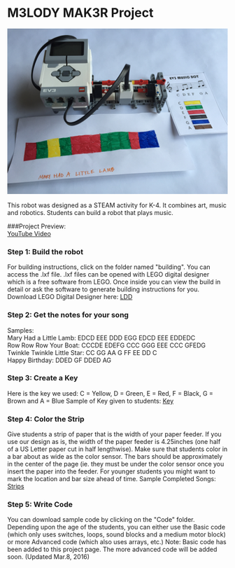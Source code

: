 <h1>M3LODY MAK3R Project</h1>
<img src="https://raw.githubusercontent.com/droidsrobotics/projects/master/images/MainElements.JPG">

This robot was designed as a STEAM activity for K-4. It combines art, music and robotics. Students can build a robot that plays music.

###Project Preview: <br>
<a href="https://youtu.be/6ymDTEkohkw">YouTube Video<a>

### Step 1: Build the robot <br>
For building instructions, click on the folder named "building".  You can access the .lxf file.  .lxf files can be opened with LEGO digital designer which is a free software from LEGO.  Once inside you can view the build in detail or ask the software to generate building instructions for you. Download LEGO Digital Designer here: <a href="http://ldd.lego.com/">LDD</a>

### Step 2: Get the notes for your song <br>
  Samples: <br>
    Mary Had a Little Lamb: EDCD EEE DDD EGG EDCD EEE EDDEDC <br>
    Row Row Row Your Boat: CCCDE EDEFG CCC GGG EEE CCC GFEDG <br>
    Twinkle Twinkle Little Star: CC GG AA G FF EE DD C <br>
    Happy Birthday: DDED GF DDED AG <br>

### Step 3: Create a Key <br>
Here is the key we used: C = Yellow, D = Green, E = Red, F = Black, G = Brown and A = Blue
Sample of Key given to students: <a href="https://github.com/droidsrobotics/projects/blob/master/images/Key.png">Key<a>

### Step 4: Color the Strip <br>
Give students a strip of paper that is the width of your paper feeder.  If you use our design as is, the width of the paper feeder is 4.25inches (one half of a US Letter paper cut in half lengthwise). Make sure that students color in a bar about as wide as the color sensor. The bars should be approximately in the center of the page (ie. they must be under the color sensor once you insert the paper into the feeder. For younger students you might want to mark the location and bar size ahead of time. Sample Completed Songs: <a href="https://github.com/droidsrobotics/projects/blob/master/images/SampleMusic.JPG">Strips<a>
  
### Step 5: Write Code <br>
You can download sample code by clicking on the "Code" folder. Depending upon the age of the students, you can either use the Basic code (which only uses switches, loops, sound blocks and a medium motor block) or more Advanced code (which also uses arrays, etc.)  Note: Basic code has been added to this project page. The more advanced code will be added soon. (Updated Mar.8, 2016)
   





